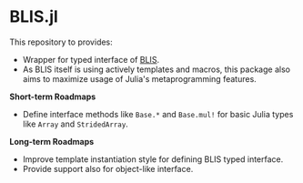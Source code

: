 BLIS.jl
=======

This repository to provides:

- Wrapper for typed interface of [BLIS](https://github.com/flame/blis).
- As BLIS itself is using actively templates and macros, 
  this package also aims to maximize usage of Julia's
  metaprogramming features.
  
**Short-term Roadmaps**

- Define interface methods like `Base.*` and `Base.mul!` for basic
  Julia types like `Array` and `StridedArray`.

**Long-term Roadmaps**

- Improve template instantiation style for defining BLIS typed interface.
- Provide support also for object-like interface.

